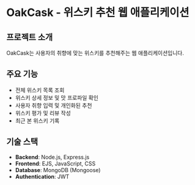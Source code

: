 # OakCask - 위스키 추천 웹 애플리케이션

## 프로젝트 소개
OakCask는 사용자의 취향에 맞는 위스키를 추천해주는 웹 애플리케이션입니다.

## 주요 기능
- 전체 위스키 목록 조회
- 위스키 상세 정보 및 맛 프로파일 확인
- 사용자 취향 입력 및 개인화된 추천
- 위스키 평가 및 리뷰 작성
- 최근 본 위스키 기록

## 기술 스택
- **Backend**: Node.js, Express.js
- **Frontend**: EJS, JavaScript, CSS
- **Database**: MongoDB (Mongoose)
- **Authentication**: JWT